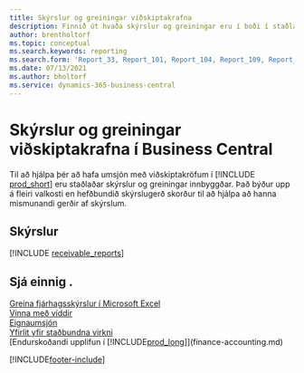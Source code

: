 ```yaml
---
title: Skýrslur og greiningar viðskiptakrafna
description: Finnið út hvaða skýrslur og greiningar eru í boði í staðlaðri útgáfu Business Central til að halda utan um viðskiptakröfur.
author: brentholtorf
ms.topic: conceptual
ms.search.keywords: reporting
ms.search.form: 'Report_33, Report_101, Report_104, Report_109, Report_112, Report_120, Report_121, Report_129, Report_211, Report_1316'
ms.date: 07/13/2021
ms.author: bholtorf
ms.service: dynamics-365-business-central
---
```

# <a name="accounts-receivable-reports-and-analytics-in-business-central"></a>Skýrslur og greiningar viðskiptakrafna í Business Central

Til að hjálpa þér að hafa umsjón með viðskiptakröfum í [!INCLUDE [prod_short](includes/prod_short.md)] eru staðlaðar skýrslur og greiningar innbyggðar. Það býður upp á fleiri valkosti en hefðbundið skýrslugerð skorður til að hjálpa að hanna mismunandi gerðir af skýrslum.  

## <a name="reports"></a>Skýrslur
[!INCLUDE [receivable_reports](includes/receivable-reports-include.md)]


## <a name="see-also"></a>Sjá einnig .

[Greina fjárhagsskýrslur í Microsoft Excel](finance-analyze-excel.md)  
[Vinna með víddir](finance-dimensions.md)  
[Eignaumsjón](fa-manage.md)  
[Yfirlit yfir staðbundna virkni](about-localization.md)  
[Endurskoðandi upplifun í [!INCLUDE[prod_long](includes/prod_long.md)]](finance-accounting.md)  


[!INCLUDE[footer-include](includes/footer-banner.md)]
